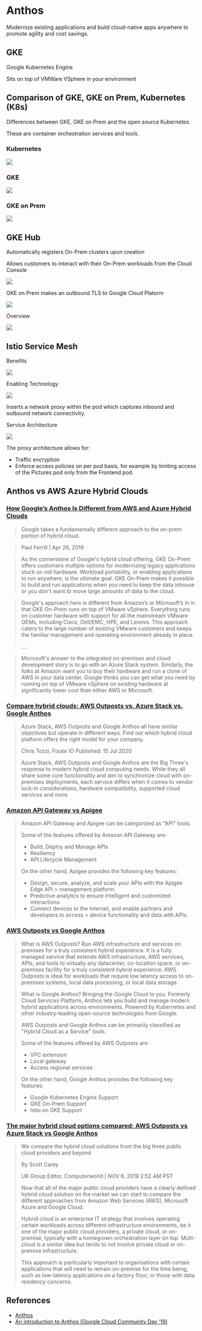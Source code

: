 # Anthos

Modernize existing applications and build cloud-native apps anywhere to promote agility and cost savings.


## GKE

Google Kubernetes Engine

Sits on top of VMWare VSphere in your environment

## Comparison of GKE, GKE on Prem, Kubernetes (K8s)

Differences between GKE, GKE on Prem and the open source Kubernetes.

These are container orchestration services and tools.

### Kubernetes

![](img/k8s-architecture-diagram.png)

### GKE

![](img/gke-architecture-diagram.png)

### GKE on Prem

![](img/gke-on-prem-architecture-diagram.png)

## GKE Hub

Automatically registers On-Prem clusters upon creation

Allows customers to interact with their On-Prem workloads from the Cloud Console

![](img/gke-hub-centralized-mgt-of-hybrid-multi-cloud-infra.png)

GKE on Prem makes an outbound TLS to Google Cloud Platorm

![](img/gke-hub-outbound-tls.png)

Overview

![](img/gcp-gke-on-prem.png)

## Istio Service Mesh

Benefits

![](img/istio-service-mesh-benefits.png)

Enabling Technology

![](img/istio-enabling-service.png)

Inserts a network proxy within the pod which captures inbound and outbound network connectivity.

Service Architecture

![](img/istio-service-architecture.png)

The proxy architecture allows for:

- Traffic encryption
- Enforce access policies on per pod basis, for example by limiting access of the Pictures pod only from the Frontend pod.

## Anthos vs AWS Azure Hybrid Clouds

### [How Google’s Anthos Is Different from AWS and Azure Hybrid Clouds](https://www.datacenterknowledge.com/google-alphabet/how-google-s-anthos-different-aws-and-azure-hybrid-clouds)

> Google takes a fundamentally different approach to the on-prem portion of hybrid cloud.

> Paul Ferrill | Apr 26, 2019

> As the cornerstone of Google's hybrid cloud offering, GKE On-Prem offers customers multiple options for modernizing legacy applications stuck on old hardware. Workload portability, or enabling applications to run anywhere, is the ultimate goal. GKE On-Prem makes it possible to build and run applications when you need to keep the data inhouse or you don't want to move large amounts of data to the cloud.

> Google's approach here is different from Amazon’s or Microsoft’s in in that GKE On-Prem runs on top of VMware vSphere. Everything runs on customer hardware with support for all the mainstream VMware OEMs, including Cisco, Dell/EMC, HPE, and Lenovo. This approach caters to the large number of existing VMware customers and keeps the familiar management and operating environment already in place.

> ....

> Microsoft's answer to the integrated on-premises and cloud development story is to go with an Azure Stack system. Similarly, the folks at Amazon want you to buy their hardware and run a clone of AWS in your data center. Google thinks you can get what you need by running on top of VMware vSphere on existing hardware at significantly lower cost than either AWS or Microsoft.

### [Compare hybrid clouds: AWS Outposts vs. Azure Stack vs. Google Anthos](https://searchcloudcomputing.techtarget.com/tip/Compare-hybrid-clouds-AWS-Outposts-vs-Azure-Stack-vs-Google-Anthos)

> Azure Stack, AWS Outposts and Google Anthos all have similar objectives but operate in different ways. Find out which hybrid cloud platform offers the right model for your company.
>
> Chris Tozzi, Fixate IO
> Published: 15 Jul 2020
>
> Azure Stack, AWS Outposts and Google Anthos are the Big Three's response to modern hybrid cloud computing needs. While they all share some core functionality and aim to synchronize cloud with on-premises deployments, each service differs when it comes to vendor lock-in considerations, hardware compatibility, supported cloud services and more.

### [Amazon API Gateway vs Apigee](https://stackshare.io/stackups/amazon-api-gateway-vs-apigee)

> Amazon API Gateway and Apigee can be categorized as "API" tools.
> 
> Some of the features offered by Amazon API Gateway are:
> 
> - Build, Deploy and Manage APIs
> - Resiliency
> - API Lifecycle Management
> 
> On the other hand, Apigee provides the following key features:
> 
> - Design, secure, analyze, and scale your APIs with the Apigee Edge API > management platform.
> - Predictive analytics to ensure intelligent and customized interactions.
> - Connect devices to the Internet, and enable partners and developers to access > device functionality and data with APIs.


### [AWS Outposts vs Google Anthos](https://stackshare.io/stackups/aws-outposts-vs-google-anthos)

> What is AWS Outposts? Run AWS infrastructure and services on premises for a truly consistent hybrid experience. It is a fully managed service that extends AWS infrastructure, AWS services, APIs, and tools to virtually any datacenter, co-location space, or on-premises facility for a truly consistent hybrid experience. AWS Outposts is ideal for workloads that require low latency access to on-premises systems, local data processing, or local data storage.
> 
> What is Google Anthos? Bringing the Google Cloud to you. Formerly Cloud Services Platform, Anthos lets you build and manage modern hybrid applications across environments. Powered by Kubernetes and other industry-leading open-source technologies from Google.
> 
> AWS Outposts and Google Anthos can be primarily classified as "Hybrid Cloud as a Service" tools.
> 
> Some of the features offered by AWS Outposts are:
> 
> - VPC extension
> - Local gateway
> - Access regional services
> 
> On the other hand, Google Anthos provides the following key features:
> 
> - Google Kubernetes Engine Support
> - GKE On-Prem Support
> - Istio on GKE Support

### [The major hybrid cloud options compared: AWS Outposts vs Azure Stack vs Google Anthos](https://www.computerworld.com/article/3428108/the-major-hybrid-cloud-options-compared-aws-outposts-vs-azure-stack-vs-google-anthos.html)

> We compare the hybrid cloud solutions from the big three public cloud providers and beyond
> 
> By Scott Carey
>
> UK Group Editor, Computerworld | NOV 6, 2019 2:52 AM PST
> 
> Now that all of the major public cloud providers have a clearly defined hybrid cloud solution on the market we can start to compare the different approaches from Amazon Web Services (AWS), Microsoft Azure and Google Cloud.
> 
> Hybrid cloud is an enterprise IT strategy that involves operating certain workloads across different infrastructure environments, be it one of the major public cloud providers, a private cloud, or on-premise, typically with a homegrown orchestration layer on top. Multi-cloud is a similar idea but tends to not involve private cloud or on-premise infrastructure.
> 
> This approach is particularly important to organisations with certain applications that will need to remain on-premise for the time being, such as low-latency applications on a factory floor, or those with data residency concerns.

## References

- [Anthos](https://cloud.google.com/anthos)
- [An introduction to Anthos (Google Cloud Community Day ‘19)](https://youtu.be/42RmVrM7B7E)